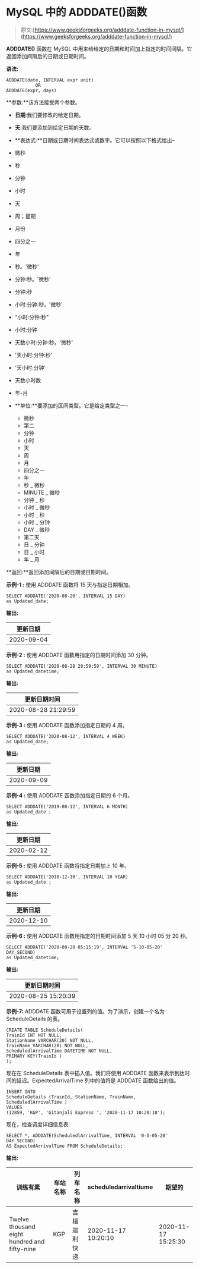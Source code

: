 # MySQL 中的 ADDDATE()函数

> 原文:[https://www.geeksforgeeks.org/adddate-function-in-mysql/](https://www.geeksforgeeks.org/adddate-function-in-mysql/)

**ADDDATE()** 函数在 MySQL 中用来给给定的日期和时间加上指定的时间间隔。它返回添加间隔后的日期或日期时间。

**语法:**

```
ADDDATE(date, INTERVAL expr unit)
           OR
ADDDATE(expr, days)

```

**参数:**该方法接受两个参数。

*   **日期**:我们要修改的给定日期。
*   **天**:我们要添加到给定日期的天数。
*   **表达式:**日期或日期时间表达式或数字。它可以按照以下格式给出–

*   微秒
*   秒
*   分钟
*   小时
*   天
*   周；星期
*   月份
*   四分之一
*   年
*   秒。'微秒'
*   分钟:秒。'微秒'
*   分钟:秒
*   小时:分钟:秒。'微秒'
*   “小时:分钟:秒”
*   小时:分钟
*   天数小时:分钟:秒。'微秒'
*   '天小时:分钟:秒'
*   '天小时:分钟'
*   天数小时数
*   年-月

*   **单位:**要添加的区间类型。它是给定类型之一–
    *   微秒
    *   第二
    *   分钟
    *   小时
    *   天
    *   周
    *   月
    *   四分之一
    *   年
    *   秒 _ 微秒
    *   MINUTE _ 微秒
    *   分钟 _ 秒
    *   小时 _ 微秒
    *   小时 _ 秒
    *   小时 _ 分钟
    *   DAY _ 微秒
    *   第二天
    *   日 _ 分钟
    *   日 _ 小时
    *   年 _ 月

**返回:**返回添加间隔后的日期或日期时间。

**示例-1 :**
使用 ADDDATE 函数将 15 天与指定日期相加。

```
SELECT ADDDATE('2020-08-20', INTERVAL 15 DAY) 
as Updated_date;

```

**输出:**

| 更新日期 |
| --- |
| 2020-09-04 |

**示例-2 :**
使用 ADDDATE 函数用指定的日期时间添加 30 分钟。

```
SELECT ADDDATE('2020-08-28 20:59:59', INTERVAL 30 MINUTE) 
as Updated_datetime;

```

**输出:**

| 更新日期时间 |
| --- |
| 2020-08-28 21:29:59 |

**示例-3 :**
使用 ADDDATE 函数添加指定日期的 4 周。

```
SELECT ADDDATE('2020-08-12', INTERVAL 4 WEEK) 
as Updated_date;

```

**输出:**

| 更新日期 |
| --- |
| 2020-09-09 |

**示例-4 :**
使用 ADDDATE 函数添加指定日期的 6 个月。

```
SELECT ADDDATE('2019-08-12', INTERVAL 6 MONTH) 
as Updated_date ;

```

**输出:**

| 更新日期 |
| --- |
| 2020-02-12 |

**示例-5 :**
使用 ADDDATE 函数将指定日期加上 10 年。

```
SELECT ADDDATE('2010-12-10', INTERVAL 10 YEAR) 
as Updated_date ;

```

**输出:**

| 更新日期 |
| --- |
| 2020-12-10 |

**示例-6 :**
使用 ADDDATE 函数用指定的日期时间添加 5 天 10 小时 05 分 20 秒。

```
SELECT ADDDATE('2020-08-20 05:15:19', INTERVAL '5-10-05-20' DAY_SECOND) 
as Updated_datetime;

```

**输出:**

| 更新日期时间 |
| --- |
| 2020-08-25 15:20:39 |

**示例-7:**
ADDDATE 函数可用于设置列的值。为了演示，创建一个名为 ScheduleDetails 的表。

```
CREATE TABLE ScheduleDetails(
TrainId INT NOT NULL,
StationName VARCHAR(20) NOT NULL,
TrainName VARCHAR(20) NOT NULL,
ScheduledlArrivalTime DATETIME NOT NULL,
PRIMARY KEY(TrainId )
);
```

现在在 ScheduleDetails 表中插入值。我们将使用 ADDDATE 函数来表示到达时间的延迟。ExpectedArrivalTime 列中的值将是 ADDDATE 函数给出的值。

```
INSERT INTO  
ScheduleDetails (TrainId, StationName, TrainName, ScheduledlArrivalTime )
VALUES
(12859, 'KGP', 'Gitanjali Express ', '2020-11-17 10:20:10');
```

现在，检查调度详细信息表:

```
SELECT *, ADDDATE(ScheduledlArrivalTime, INTERVAL '0-5-05-20' DAY_SECOND)  
AS ExpectedArrivalTime FROM ScheduleDetails;

```

**输出:**

| 训练有素 | 车站名称 | 列车名称 | scheduledarrivaltiume | 期望的 |
| --- | --- | --- | --- | --- |
| Twelve thousand eight hundred and fifty-nine | KGP | 吉檀迦利快递 | 2020-11-17 10:20:10 | 2020-11-17 15:25:30 |